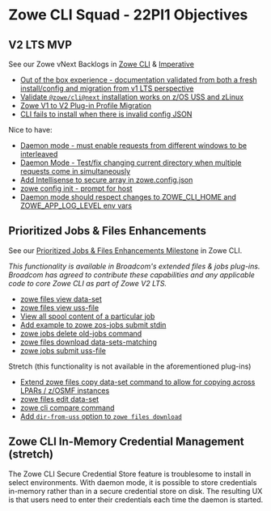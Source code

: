 # Zowe CLI Squad - 22PI1 Objectives

## V2 LTS MVP
See our Zowe vNext Backlogs in [Zowe CLI](https://github.com/zowe/zowe-cli/milestone/57) & [Imperative](https://github.com/zowe/imperative/milestone/57)
* [Out of the box experience - documentation validated from both a fresh install/config and migration from v1 LTS perspective](https://github.com/zowe/zowe-cli/issues/1184)
* [Validate `@zowe/cli@next` installation works on z/OS USS and zLinux](https://github.com/zowe/zowe-cli/issues/1091)
* [Zowe V1 to V2 Plug-in Profile Migration](https://github.com/zowe/zowe-cli/issues/1288)
* [CLI fails to install when there is invalid config JSON](https://github.com/zowe/zowe-cli/issues/1198)

Nice to have:
* [Daemon mode - must enable requests from different windows to be interleaved](https://github.com/zowe/zowe-cli/issues/1178)
* [Daemon Mode - Test/fix changing current directory when multiple requests come in simultaneously](https://github.com/zowe/zowe-cli/issues/1180)
* [Add Intellisense to secure array in zowe.config.json](https://github.com/zowe/zowe-cli/issues/1187)
* [zowe config init - prompt for host](https://github.com/zowe/zowe-cli/issues/1219)
* [Daemon mode should respect changes to ZOWE_CLI_HOME and ZOWE_APP_LOG_LEVEL env vars](https://github.com/zowe/zowe-cli/issues/1215)


## Prioritized Jobs & Files Enhancements
See our [Prioritized Jobs & Files Enhancements Milestone](https://github.com/zowe/zowe-cli/milestone/65) in Zowe CLI.

*This functionality is available in Broadcom's extended files & jobs plug-ins. Broadcom has agreed to contribute these capabilities and any applicable code to core Zowe CLI as part of Zowe V2 LTS.*
* [zowe files view data-set](https://github.com/zowe/zowe-cli/issues/1096)
* [zowe files view uss-file](https://github.com/zowe/zowe-cli/issues/1283)
* [View all spool content of a particular job](https://github.com/zowe/zowe-cli/issues/946)
* [Add example to zowe zos-jobs submit stdin](https://github.com/zowe/zowe-cli/issues/1284)
* [zowe jobs delete old-jobs command](https://github.com/zowe/zowe-cli/issues/1285)
* [zowe files download data-sets-matching](https://github.com/zowe/zowe-cli/issues/1287)
* [zowe jobs submit uss-file](https://github.com/zowe/zowe-cli/issues/1286)

Stretch (this functionality is not available in the aforementioned plug-ins)
* [Extend zowe files copy data-set command to allow for copying across LPARs / z/OSMF instances](https://github.com/zowe/zowe-cli/issues/1098)
* [zowe files edit data-set](https://github.com/zowe/zowe-cli/issues/1097)
* [zowe cli compare command](https://github.com/zowe/zowe-cli/issues/1095)
* [Add `dir-from-uss` option to `zowe files download`](https://github.com/zowe/zowe-cli/issues/1038)

## Zowe CLI In-Memory Credential Management (stretch)
The Zowe CLI Secure Credential Store feature is troublesome to install in select environments. With daemon mode, it is possible to store credentials in-memory rather than in a secure credential store on disk. The resulting UX is that users need to enter their credentials each time the daemon is started.
